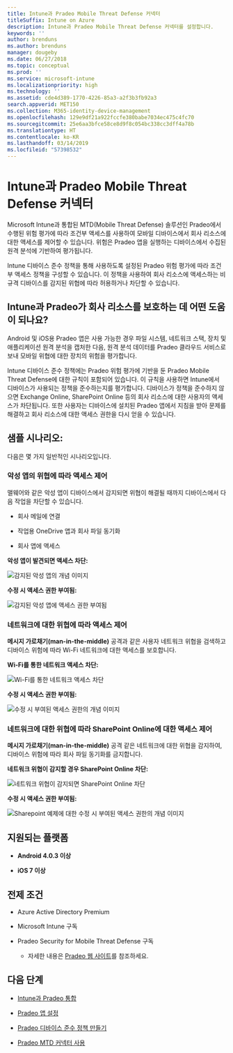 ```yaml
---
title: Intune과 Pradeo Mobile Threat Defense 커넥터
titleSuffix: Intune on Azure
description: Intune과 Pradeo Mobile Threat Defense 커넥터를 설정합니다.
keywords: ''
author: brenduns
ms.author: brenduns
manager: dougeby
ms.date: 06/27/2018
ms.topic: conceptual
ms.prod: ''
ms.service: microsoft-intune
ms.localizationpriority: high
ms.technology: ''
ms.assetid: cde4d389-1770-4226-85a3-a2f3b3fb92a3
search.appverid: MET150
ms.collection: M365-identity-device-management
ms.openlocfilehash: 129e9df21a922fccfe380babe7034ec475c4fc70
ms.sourcegitcommit: 25e6aa3bfce58ce8d9f8c054bc338cc3dff4a78b
ms.translationtype: HT
ms.contentlocale: ko-KR
ms.lasthandoff: 03/14/2019
ms.locfileid: "57398532"
---
```

# <a name="pradeo-mobile-threat-defense-connector-with-intune"></a>Intune과 Pradeo Mobile Threat Defense 커넥터

Microsoft Intune과 통합된 MTD(Mobile Threat Defense) 솔루션인 Pradeo에서 수행된 위험 평가에 따라 조건부 액세스를 사용하여 모바일 디바이스에서 회사 리소스에 대한 액세스를 제어할 수 있습니다. 위험은 Pradeo 앱을 실행하는 디바이스에서 수집된 원격 분석에 기반하여 평가됩니다.

Intune 디바이스 준수 정책을 통해 사용하도록 설정된 Pradeo 위험 평가에 따라 조건부 액세스 정책을 구성할 수 있습니다. 이 정책을 사용하여 회사 리소스에 액세스하는 비규격 디바이스를 감지된 위협에 따라 허용하거나 차단할 수 있습니다.

## <a name="how-do-intune-and-pradeo-help-protect-your-company-resources"></a>Intune과 Pradeo가 회사 리소스를 보호하는 데 어떤 도움이 되나요?

Android 및 iOS용 Pradeo 앱은 사용 가능한 경우 파일 시스템, 네트워크 스택, 장치 및 애플리케이션 원격 분석을 캡처한 다음, 원격 분석 데이터를 Pradeo 클라우드 서비스로 보내 모바일 위협에 대한 장치의 위험을 평가합니다.

Intune 디바이스 준수 정책에는 Pradeo 위험 평가에 기반을 둔 Pradeo Mobile Threat Defense에 대한 규칙이 포함되어 있습니다. 이 규칙을 사용하면 Intune에서 디바이스가 사용되는 정책을 준수하는지를 평가합니다. 디바이스가 정책을 준수하지 않으면 Exchange Online, SharePoint Online 등의 회사 리소스에 대한 사용자의 액세스가 차단됩니다. 또한 사용자는 디바이스에 설치된 Pradeo 앱에서 지침을 받아 문제를 해결하고 회사 리소스에 대한 액세스 권한을 다시 얻을 수 있습니다.

## <a name="sample-scenarios"></a>샘플 시나리오:

다음은 몇 가지 일반적인 시나리오입니다.

### <a name="control-access-based-on-threats-from-malicious-apps"></a>악성 앱의 위협에 따라 액세스 제어

맬웨어와 같은 악성 앱이 디바이스에서 감지되면 위협이 해결될 때까지 디바이스에서 다음 작업을 차단할 수 있습니다.

-   회사 메일에 연결

-   작업용 OneDrive 앱과 회사 파일 동기화

-   회사 앱에 액세스

**악성 앱이 발견되면 액세스 차단:**

![감지된 악성 앱의 개념 이미지](./media/pradeo_maliciousapps_blocked.png)

**수정 시 액세스 권한 부여됨:**

![감지된 악성 앱에 액세스 권한 부여됨](./media/pradeo_maliciousapps_unblocked.png)

### <a name="control-access-based-on-threat-to-network"></a>네트워크에 대한 위협에 따라 액세스 제어

**메시지 가로채기(man-in-the-middle)** 공격과 같은 사용자 네트워크 위협을 검색하고 디바이스 위험에 따라 Wi-Fi 네트워크에 대한 액세스를 보호합니다.

**Wi-Fi를 통한 네트워크 액세스 차단:**

![Wi-Fi를 통한 네트워크 액세스 차단](./media/pradeo_network_wifi_blocked.png)

**수정 시 액세스 권한 부여됨:**

![수정 시 부여된 액세스 권한의 개념 이미지](./media/pradeo_network_wifi_unblocked.png)

### <a name="control-access-to-sharepoint-online-based-on-threat-to-network"></a>네트워크에 대한 위협에 따라 SharePoint Online에 대한 액세스 제어

**메시지 가로채기(man-in-the-middle)** 공격 같은 네트워크에 대한 위협을 감지하여, 디바이스 위험에 따라 회사 파일 동기화를 금지합니다.

**네트워크 위협이 감지할 경우 SharePoint Online 차단:**

![네트워크 위협이 감지되면 SharePoint Online 차단](./media/pradeo_network_spo_blocked.png)

**수정 시 액세스 권한 부여됨:**

![Sharepoint 예제에 대한 수정 시 부여된 액세스 권한의 개념 이미지](./media/pradeo_network_spo_unblocked.png)

## <a name="supported-platforms"></a>지원되는 플랫폼

-   **Android 4.0.3 이상**

-   **iOS 7 이상**

## <a name="prerequisites"></a>전제 조건

-   Azure Active Directory Premium

-   Microsoft Intune 구독

-   Pradeo Security for Mobile Threat Defense 구독

    -   자세한 내용은 [Pradeo 웹 사이트](https://www.pradeo.com/en-US/mobile-threat-protection)를 참조하세요.

## <a name="next-steps"></a>다음 단계

- [Intune과 Pradeo 통합](pradeo-mtd-connector-integration.md)

- [Pradeo 앱 설정](mtd-apps-ios-app-configuration-policy-add-assign.md)

- [Pradeo 디바이스 준수 정책 만들기](mtd-device-compliance-policy-create.md)

- [Pradeo MTD 커넥터 사용](mtd-connector-enable.md)
